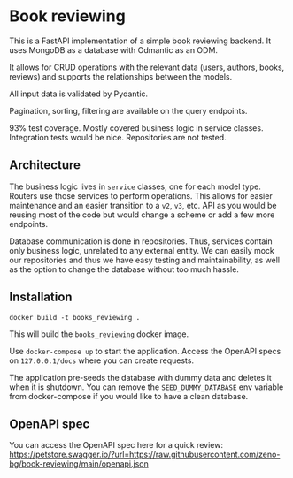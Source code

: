 # Book reviewing 
This is a FastAPI implementation of a simple book reviewing backend.
It uses MongoDB as a database with Odmantic as an ODM.

It allows for CRUD operations with the relevant data (users, authors, books, reviews) and supports the relationships between the models.

All input data is validated by Pydantic.

Pagination, sorting, filtering are available on the query endpoints.

93% test coverage. Mostly covered business logic in service classes. Integration tests would be nice. Repositories are not tested.

## Architecture

The business logic lives in `service` classes, one for each model type. Routers use those services to perform operations.
This allows for easier maintenance and an easier transition to a `v2`, `v3`, etc. API as you would be reusing most of the code but would change a scheme or add a few more endpoints.

Database communication is done in repositories. Thus, services contain only business logic, unrelated to any external entity. We can easily mock our repositories and thus we have easy testing and maintainability, as well as the option to change the database without too much hassle.


## Installation

`docker build -t books_reviewing .`

This will build the `books_reviewing` docker image.

Use `docker-compose up` to start the application. Access the OpenAPI specs on `127.0.0.1/docs` where you can create requests.

The application pre-seeds the database with dummy data and deletes it when it is shutdown. You can remove the `SEED_DUMMY_DATABASE` env variable from docker-compose if you would like to have a clean database.

## OpenAPI spec

You can access the OpenAPI spec here for a quick review: https://petstore.swagger.io/?url=https://raw.githubusercontent.com/zeno-bg/book-reviewing/main/openapi.json
